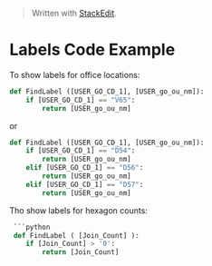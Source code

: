 


> Written with [StackEdit](https://stackedit.io/).

# Labels Code Example

To show labels for office locations:

```python
def FindLabel ([USER_GO_CD_1], [USER_go_ou_nm]):
    if [USER_GO_CD_1] == "V65":
        return [USER_go_ou_nm]
```
or 

```python
def FindLabel ([USER_GO_CD_1], [USER_go_ou_nm]):
    if [USER_GO_CD_1] == "D54":
        return [USER_go_ou_nm]
    elif [USER_GO_CD_1] == "D56":
        return [USER_go_ou_nm]
    elif [USER_GO_CD_1] == "D57":
        return [USER_go_ou_nm]
```

Tho show labels for hexagon counts:

```python
 ```python
 def FindLabel ( [Join_Count] ):
    if [Join_Count] > '0':
        return [Join_Count]
 ```
<!--stackedit_data:
eyJoaXN0b3J5IjpbOTMyNTE5Nzg3LDE5NTA1NTU5ODVdfQ==
-->